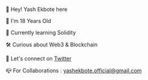 :wave: Hey! Yash Ekbote here

:adult: I'm 18 Years Old

:seedling: Currently learning Solidity

:hammer_and_wrench: Curious about Web3 & Blockchain

:handshake: Let's connect on [Twitter](twitter.com/yashekbote)

:mailbox_closed: For Collaborations : yashekbote.official@gmail.com

<!---
ekboteyash/ekboteyash is a ✨ special ✨ repository because its `README.md` (this file) appears on your GitHub profile.
You can click the Preview link to take a look at your changes.
--->
